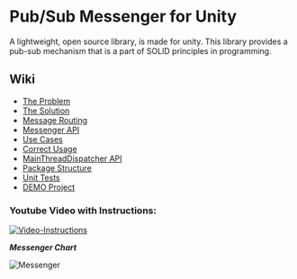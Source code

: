 # Pub/Sub Messenger for Unity

A lightweight, open source library, is made for unity.
This library provides a pub-sub mechanism that is a part of SOLID principles in programming.

## Wiki
* [The Problem](https://github.com/supermax/pubsub/wiki/The-Problem)
* [The Solution](https://github.com/supermax/pubsub/wiki/The-Solution)
* [Message Routing](https://github.com/supermax/pubsub/wiki/Message-Routing)
* [Messenger API](https://github.com/supermax/pubsub/wiki/Messenger-API)
* [Use Cases](https://github.com/supermax/pubsub/wiki/Use-Cases-for-Messenger)
* [Correct Usage](https://github.com/supermax/pubsub/wiki/Correct-Usage-Tips)
* [MainThreadDispatcher API](https://github.com/supermax/pubsub/wiki/MainThreadDispatcher-API)
* [Package Structure](https://github.com/supermax/pubsub/wiki/Package-Structure)
* [Unit Tests](https://github.com/supermax/pubsub/wiki/Unit-Tests)
* [DEMO Project](https://github.com/supermax/pubsub/wiki/DEMO-Project)

### Youtube Video with Instructions:
[![Video-Instructions](http://img.youtube.com/vi/vI0XYKGAZLg/0.jpg)](http://www.youtube.com/watch?v=vI0XYKGAZLg)

***Messenger Chart***

![Messenger](https://raw.githubusercontent.com/wiki/supermax/pubsub/Images/messenger.gif)
